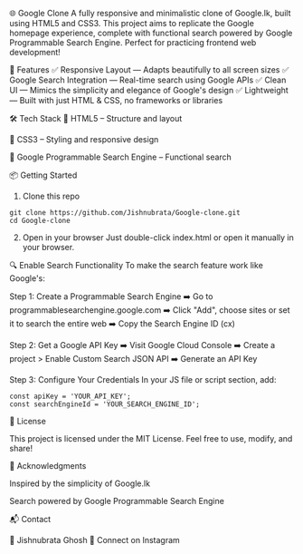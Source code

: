 
🌐 Google Clone
A fully responsive and minimalistic clone of Google.lk, built using HTML5 and CSS3. This project aims to replicate the Google homepage experience, complete with functional search powered by Google Programmable Search Engine. Perfect for practicing frontend web development!



🚀 Features
✅ Responsive Layout — Adapts beautifully to all screen sizes
✅ Google Search Integration — Real-time search using Google APIs
✅ Clean UI — Mimics the simplicity and elegance of Google's design
✅ Lightweight — Built with just HTML & CSS, no frameworks or libraries

🛠️ Tech Stack
🔹 HTML5 – Structure and layout

🔹 CSS3 – Styling and responsive design

🔹 Google Programmable Search Engine – Functional search

📦 Getting Started
1. Clone this repo
```
git clone https://github.com/Jishnubrata/Google-clone.git
cd Google-clone
```
2. Open in your browser
Just double-click index.html or open it manually in your browser.

🔍 Enable Search Functionality
To make the search feature work like Google's:

Step 1: Create a Programmable Search Engine
➡️ Go to programmablesearchengine.google.com
➡️ Click "Add", choose sites or set it to search the entire web
➡️ Copy the Search Engine ID (cx)

Step 2: Get a Google API Key
➡️ Visit Google Cloud Console
➡️ Create a project > Enable Custom Search JSON API
➡️ Generate an API Key

Step 3: Configure Your Credentials
In your JS file or script section, add:

```
const apiKey = 'YOUR_API_KEY';
const searchEngineId = 'YOUR_SEARCH_ENGINE_ID';
```


📄 License

This project is licensed under the MIT License.
Feel free to use, modify, and share!

🙌 Acknowledgments

Inspired by the simplicity of Google.lk

Search powered by Google Programmable Search Engine

📬 Contact

👤 Jishnubrata Ghosh
📧 Connect on Instagram

